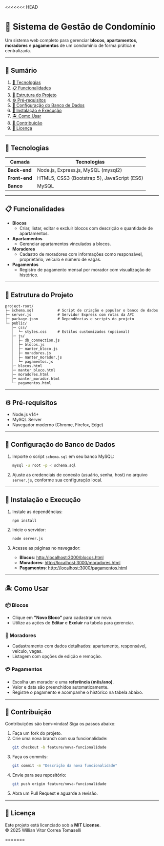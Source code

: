 <<<<<<< HEAD
# 🏢 Sistema de Gestão de Condomínio

Um sistema web completo para gerenciar **blocos**, **apartamentos**, **moradores** e **pagamentos** de um condomínio de forma prática e centralizada.

---

## 📌 Sumário

1. [🚀 Tecnologias](#-tecnologias)  
2. [📋 Funcionalidades](#-funcionalidades)  
3. [📁 Estrutura do Projeto](#-estrutura-do-projeto)  
4. [⚙️ Pré-requisitos](#%ef%b8%8f-pré-requisitos)  
5. [💾 Configuração do Banco de Dados](#-configuração-do-banco-de-dados)  
6. [🔧 Instalação e Execução](#-instalação-e-execução)  
7. [🏝️ Como Usar](#-como-usar)  
8. [🤝 Contribuição](#-contribuição)  
9. [📄 Licença](#-licença)  

---

## 🚀 Tecnologias

| Camada       | Tecnologias                                      |
|--------------|--------------------------------------------------|
| **Back-end** | Node.js, Express.js, MySQL (mysql2)              |
| **Front-end**| HTML5, CSS3 (Bootstrap 5), JavaScript (ES6)      |
| **Banco**    | MySQL                                            |

---

## 📋 Funcionalidades

- **Blocos**
  - Criar, listar, editar e excluir blocos com descrição e quantidade de apartamentos.
- **Apartamentos**
  - Gerenciar apartamentos vinculados a blocos.
- **Moradores**
  - Cadastro de moradores com informações como responsável, proprietário, veículo e número de vagas.
- **Pagamentos**
  - Registro de pagamento mensal por morador com visualização de histórico.

---

## 📁 Estrutura do Projeto

```
project-root/
├─ schema.sql           # Script de criação e popular o banco de dados
├─ server.js            # Servidor Express com rotas da API
├─ package.json         # Dependências e scripts do projeto
└─ public/
   ├─ css/
   │  └─ styles.css     # Estilos customizados (opcional)
   ├─ js/
   │  ├─ db_connection.js
   │  ├─ blocos.js
   │  ├─ manter_bloco.js
   │  ├─ moradores.js
   │  ├─ manter_morador.js
   │  └─ pagamentos.js
   ├─ blocos.html
   ├─ manter_bloco.html
   ├─ moradores.html
   ├─ manter_morador.html
   └─ pagamentos.html
```

---

## ⚙️ Pré-requisitos

- Node.js v14+  
- MySQL Server  
- Navegador moderno (Chrome, Firefox, Edge)

---

## 💾 Configuração do Banco de Dados

1. Importe o script `schema.sql` em seu banco MySQL:

   ```bash
   mysql -u root -p < schema.sql
   ```

2. Ajuste as credenciais de conexão (usuário, senha, host) no arquivo `server.js`, conforme sua configuração local.

---

## 🔧 Instalação e Execução

1. Instale as dependências:

   ```bash
   npm install
   ```

2. Inicie o servidor:

   ```bash
   node server.js
   ```

3. Acesse as páginas no navegador:

   - **Blocos**: [http://localhost:3000/blocos.html](http://localhost:3000/blocos.html)
   - **Moradores**: [http://localhost:3000/moradores.html](http://localhost:3000/moradores.html)
   - **Pagamentos**: [http://localhost:3000/pagamentos.html](http://localhost:3000/pagamentos.html)

---

## 🏝️ Como Usar

### 📦 Blocos
- Clique em **"Novo Bloco"** para cadastrar um novo.
- Utilize as ações de **Editar** e **Excluir** na tabela para gerenciar.

### 🢍 Moradores
- Cadastramento com dados detalhados: apartamento, responsável, veículo, vagas.
- Listagem com opções de edição e remoção.

### 💳 Pagamentos
- Escolha um morador e uma **referência (mês/ano)**.
- Valor e data são preenchidos automaticamente.
- Registre o pagamento e acompanhe o histórico na tabela abaixo.

---

## 🤝 Contribuição

Contribuições são bem-vindas! Siga os passos abaixo:

1. Faça um fork do projeto.
2. Crie uma nova branch com sua funcionalidade:
   ```bash
   git checkout -b feature/nova-funcionalidade
   ```
3. Faça os commits:
   ```bash
   git commit -m "Descrição da nova funcionalidade"
   ```
4. Envie para seu repositório:
   ```bash
   git push origin feature/nova-funcionalidade
   ```
5. Abra um Pull Request e aguarde a revisão.

---

## 📄 Licença

Este projeto está licenciado sob a **MIT License**.  
© 2025 Willian Vitor Correa Tomaselli


=======
